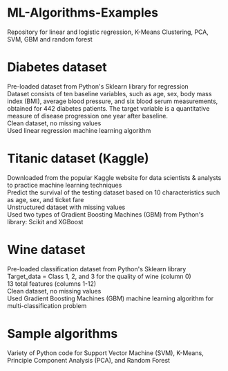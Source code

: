 # ML-Algorithms-Examples
Repository for linear and logistic regression, K-Means Clustering, PCA, SVM, GBM and random forest

# Diabetes dataset
Pre-loaded dataset from Python's Sklearn library for regression <br/>
Dataset consists of ten baseline variables, such as age, sex, body mass index (BMI), average blood pressure, and six blood serum measurements, obtained for 442 diabetes patients. The target variable is a quantitative measure of disease progression one year after baseline. <br/>
Clean dataset, no missing values <br/>
Used linear regression machine learning algorithm <br/>

# Titanic dataset (Kaggle)
Downloaded from the popular Kaggle website for data scientists & analysts to practice machine learning techniques <br/>
Predict the survival of the testing dataset based on 10 characteristics such as age, sex, and ticket fare <br/>
Unstructured dataset with missing values <br/>
Used two types of Gradient Boosting Machines (GBM) from Python's library: Scikit and XGBoost <br/>

# Wine dataset
Pre-loaded classification dataset from Python's Sklearn library <br/> 
Target_data = Class 1, 2, and 3 for the quality of wine (column 0) <br/>
13 total features (columns 1-12) <br/>
Clean dataset, no missing values <br/>
Used Gradient Boosting Machines (GBM) machine learning algorithm for multi-classification problem <br/>

# Sample algorithms
Variety of Python code for Support Vector Machine (SVM), K-Means, Principle Component Analysis (PCA), and Random Forest
